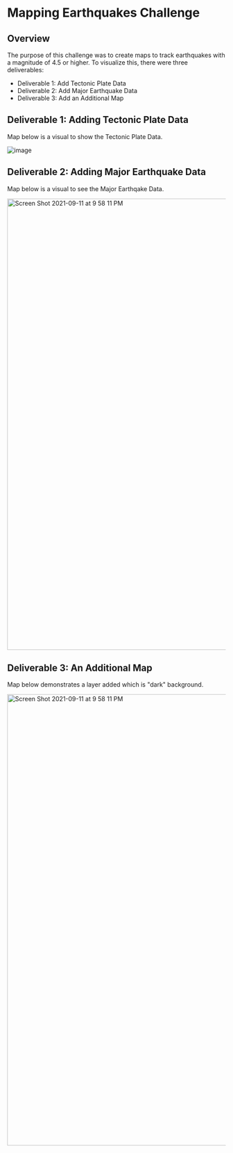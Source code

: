 # Mapping Earthquakes Challenge

## Overview 
The purpose of this challenge was to create maps to track earthquakes with a magnitude of 4.5 or higher.  To visualize this, there were three deliverables:
- Deliverable 1: Add Tectonic Plate Data
- Deliverable 2: Add Major Earthquake Data
- Deliverable 3: Add an Additional Map

## Deliverable 1:  Adding Tectonic Plate Data
Map below is a visual to show the Tectonic Plate Data.

![image](https://user-images.githubusercontent.com/85530690/132966865-0798d929-14de-47bf-aa31-036d751d42b1.png)

## Deliverable 2:  Adding Major Earthquake Data
Map below is a visual to see the Major Earthqake Data. 

<img width="1039" alt="Screen Shot 2021-09-11 at 9 58 11 PM" src="https://user-images.githubusercontent.com/85530690/132968086-914607eb-f6e8-4ff2-ad36-afbcf54709ba.png">

## Deliverable 3: An Additional Map
Map below demonstrates a layer added which is "dark" background.

<img width="1039" alt="Screen Shot 2021-09-11 at 9 58 11 PM" src="https://user-images.githubusercontent.com/85530690/132968178-60896be9-ccc2-4031-9e1a-2b6baaa5e470.png">



